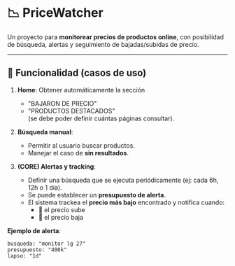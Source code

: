 # 📉 PriceWatcher

Un proyecto para **monitorear precios de productos online**, con posibilidad de búsqueda, alertas y seguimiento de bajadas/subidas de precio.

---

## 🚀 Funcionalidad (casos de uso)

1. **Home**: Obtener automáticamente la sección  
   - "BAJARON DE PRECIO"  
   - "PRODUCTOS DESTACADOS"  
   (se debe poder definir cuántas páginas consultar).

2. **Búsqueda manual**:
   - Permitir al usuario buscar productos.
   - Manejar el caso de **sin resultados**.

3. **(CORE) Alertas y tracking**:
   - Definir una búsqueda que se ejecuta periódicamente (ej: cada 6h, 12h o 1 día).  
   - Se puede establecer un **presupuesto de alerta**.  
   - El sistema trackea el **precio más bajo** encontrado y notifica cuando:  
     - 🔼 el precio sube  
     - 🔽 el precio baja

**Ejemplo de alerta**:  
```text
busqueda: "monitor lg 27"
presupuesto: "400k"
lapso: "1d"